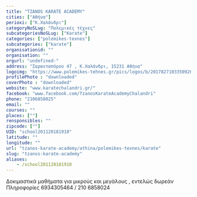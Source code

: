 ```yaml
---
title: "TZANOS KARATE ACADEMY"
cities: ["Αθήνα"]
perioxi: ["Κ.Χαλάνδρι"]
categoryNoSLug: "Πολεμικές τέχνες"
subcategoriesNoSLug: ["Karate"]
categories: ["polemikes-texnes"]
subcategories: ["karate"]
organisationid: ""
organisation: ""
orgurl: "undefined-"
address: "Σαρανταπόρου 47 , Κ.Χαλάνδρι, 15231 Αθήνα"
logoimg: "https://www.polemikes-tehnes.gr/pics/logos/b/2017827103350926.png"
profilePhoto : "downloaded"
coverPhoto : "downloaded"
website: "www.karatechalandri.gr/"
facebook: "www.facebook.com/TzanosKarateAcademyChalandri"
phone: "2106858025"
email: ""
courses: ""
places: [""]
rensponsibles: ""
zipcode: [""]
UID: "school201120181910"
latitude: ""
longitude: ""
url: "tzanos-karate-academy/athina/polemikes-texnes/karate"
slug: "tzanos-karate-academy"
aliases:
    - /school201120181910
---
```



Δοκιμαστικά μαθήματα για μικρούς και μεγάλους , εντελώς δωρεάν Πληροφορίες 6934305464 / 210 6858024

